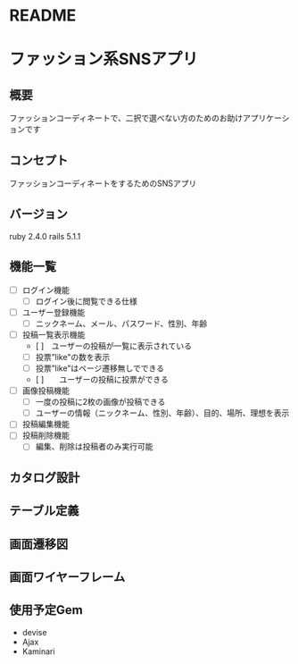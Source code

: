 # README

# ファッション系SNSアプリ

## 概要
ファッションコーディネートで、二択で選べない方のためのお助けアプリケーションです

## コンセプト
ファッションコーディネートをするためのSNSアプリ

## バージョン
ruby 2.4.0 rails 5.1.1

## 機能一覧
- [ ] ログイン機能   
   - [ ] ログイン後に閲覧できる仕様
- [ ] ユーザー登録機能
   - [ ] ニックネーム、メール、パスワード、性別、年齢
- [ ] 投稿一覧表示機能
   - [ ]　ユーザーの投稿が一覧に表示されている
   - [ ] 投票”like"の数を表示 
   - [ ] 投票”like"はページ遷移無しでできる
   - [ ]　　ユーザーの投稿に投票ができる
- [ ] 画像投稿機能
   - [ ] 一度の投稿に2枚の画像が投稿できる
   - [ ] ユーザーの情報（ニックネーム、性別、年齢）、目的、場所、理想を表示
- [ ] 投稿編集機能
- [ ] 投稿削除機能
   - [ ] 編集、削除は投稿者のみ実行可能

## カタログ設計

## テーブル定義

## 画面遷移図

## 画面ワイヤーフレーム

## 使用予定Gem
* devise
* Ajax
* Kaminari
